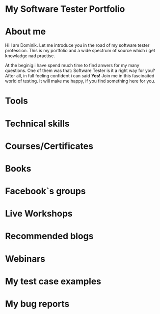 # My Software Tester Portfolio 
# About me
Hi I am Dominik. Let me introduce you in the road of my software tester profession. This is my portfolio and a wide spectrum of source which i get knowladge nad practise.

At the beginig i have spend much time to find anwers for my many questions. One of them was that: Software Tester is it a right way for you?
After all, in full feeling confident i can said **Yes!**
Join me in this fascinaited world of testing. It will make me happy, if you find something here for you.
# Tools

# Technical skills

# Courses/Certificates 

# Books

# Facebook`s groups

# Live Workshops 

# Recommended blogs

# Webinars

# My test case examples

# My bug reports




